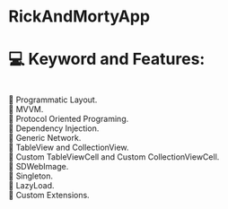 # RickAndMortyApp
# 💻 Keyword and Features:
<br>🔭 Programmatic Layout.
<br>🔭 MVVM.
<br>🔭 Protocol Oriented Programing.
<br>🔭 Dependency Injection.
<br>🔭 Generic Network.
<br>🔭 TableView and CollectionView.
<br>🔭 Custom TableViewCell and Custom CollectionViewCell.
<br>🔭 SDWebImage.
<br>🔭 Singleton.
<br>🔭 LazyLoad.
<br>🔭 Custom Extensions.

